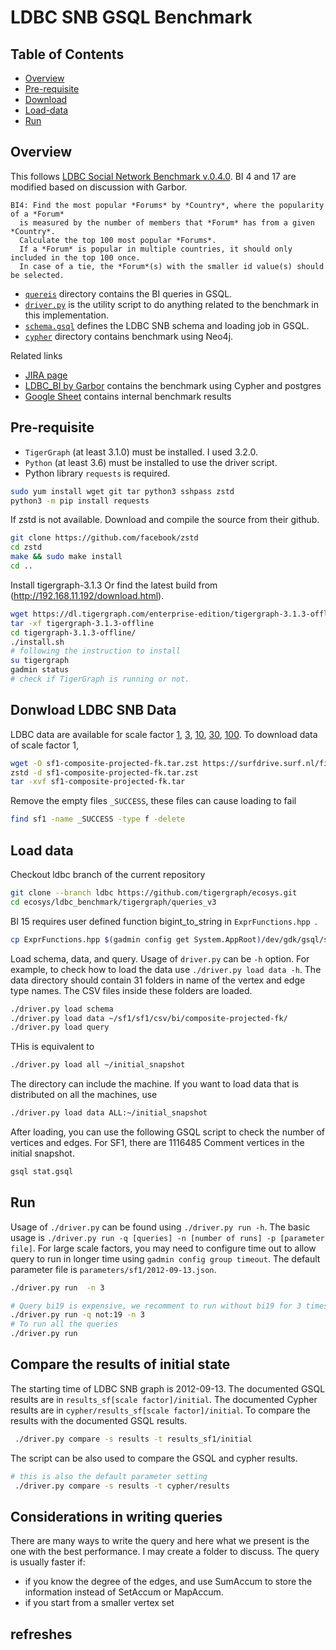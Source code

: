 # LDBC SNB GSQL Benchmark

## Table of Contents
* [Overview](#Overview)
* [Pre-requisite](#Pre-requisite)
* [Download](#Donwload-LDBC-SNB-Data)
* [Load-data](#Load-data)
* [Run](#run)

## Overview
This follows [LDBC Social Network Benchmark v.0.4.0](https://github.com/ldbc/ldbc_snb_docs). BI 4 and 17 are modified based on discussion with Garbor. 
```
BI4: Find the most popular *Forums* by *Country*, where the popularity of a *Forum*
  is measured by the number of members that *Forum* has from a given *Country*.
  Calculate the top 100 most popular *Forums*.
  If a *Forum* is popular in multiple countries, it should only included in the top 100 once.
  In case of a tie, the *Forum*(s) with the smaller id value(s) should be selected.
```
* [`quereis`](./queries) directory contains the BI queries in GSQL.
* [`driver.py`](./driver.py) is the utility script to do anything related to the benchmark in this implementation.
* [`schema.gsql`](./schema.gsql) defines the LDBC SNB schema and loading job in GSQL.
* [`cypher`](./cypher) directory contains benchmark using Neo4j.

Related links
* [JIRA page](https://graphsql.atlassian.net/wiki/spaces/GRAP/pages/2352251355/LDBC-SNB)
* [LDBC_BI by Garbor](https://github.com/ldbc/ldbc_snb_bi) contains the benchmark using Cypher and postgres
* [Google Sheet](https://docs.google.com/spreadsheets/d/1NVdrOQtYBZl3g2B_jxYozo2pV-8B0Zzf50XDVw0JzTg/edit?ts=60b84592#gid=1034343597) contains internal benchmark results

## Pre-requisite 
* `TigerGraph` (at least 3.1.0) must be installed. I used 3.2.0. 
* `Python` (at least 3.6) must be installed to use the driver script. 
* Python library `requests` is required.

```sh
sudo yum install wget git tar python3 sshpass zstd 
python3 -m pip install requests
```
If zstd is not available. Download and compile the source from their github.
```sh
git clone https://github.com/facebook/zstd
cd zstd 
make && sudo make install
cd ..
```

Install tigergraph-3.1.3 Or find the latest build from (http://192.168.11.192/download.html). 
```sh
wget https://dl.tigergraph.com/enterprise-edition/tigergraph-3.1.3-offline.tar.gz
tar -xf tigergraph-3.1.3-offline
cd tigergraph-3.1.3-offline/
./install.sh
# following the instruction to install
su tigergraph
gadmin status
# check if TigerGraph is running or not.
```

## Donwload LDBC SNB Data 
LDBC data are available for scale factor [1](https://surfdrive.surf.nl/files/index.php/s/xM6ujh448lnJxXX/download), [3](https://surfdrive.surf.nl/files/index.php/s/fY7YocVgsJhmqdT/download), [10](https://surfdrive.surf.nl/files/index.php/s/SY6lRzEzDvvESfJ/download), [30](https://surfdrive.surf.nl/files/index.php/s/dtkgN7ZDT37vOnm/download), [100](https://surfdrive.surf.nl/files/index.php/s/gxNeHFKWVwO0WRm/download). To download data of scale factor 1,

```sh
wget -O sf1-composite-projected-fk.tar.zst https://surfdrive.surf.nl/files/index.php/s/xM6ujh448lnJxXX/download 
zstd -d sf1-composite-projected-fk.tar.zst 
tar -xvf sf1-composite-projected-fk.tar
```

Remove the empty files `_SUCCESS`, these files can cause loading to fail
```sh
find sf1 -name _SUCCESS -type f -delete
```

## Load data
Checkout ldbc branch of the current repository
```sh
git clone --branch ldbc https://github.com/tigergraph/ecosys.git
cd ecosys/ldbc_benchmark/tigergraph/queries_v3
```
BI 15 requires user defined function bigint_to_string in `ExprFunctions.hpp `.
```sh
cp ExprFunctions.hpp $(gadmin config get System.AppRoot)/dev/gdk/gsql/src/QueryUdf/ExprFunctions.hpp
```
Load schema, data, and query. Usage of `driver.py` can be `-h` option. For example, to check how to load the data use `./driver.py load data -h`. The data directory should contain 31 folders in name of the vertex and edge type names. The CSV files inside these folders are loaded. 
```sh
./driver.py load schema
./driver.py load data ~/sf1/sf1/csv/bi/composite-projected-fk/
./driver.py load query
```
THis is equivalent to
```sh
./driver.py load all ~/initial_snapshot
```

The directory can include the machine. If you want to load data that is distributed on all the machines, use
```sh
./driver.py load data ALL:~/initial_snapshot 
``` 
After loading, you can use the following GSQL script to check the number of vertices and edges. For SF1, there are 1116485 Comment vertices in the initial snapshot.

```sh
gsql stat.gsql
```

## Run
Usage of `./driver.py` can be found using `./driver.py run -h`. The basic usage is `./driver.py run -q [queries] -n [number of runs] -p [parameter file]`. For large scale factors, you may need to configure time out to allow query to run in longer time using `gadmin config group timeout`. The default parameter file is `parameters/sf1/2012-09-13.json`.
```sh
./driver.py run  -n 3
```


```sh
# Query bi19 is expensive, we recomment to run without bi19 for 3 times
./driver.py run -q not:19 -n 3
# To run all the queries
./driver.py run 
```
## Compare the results of initial state

The starting time of LDBC SNB graph is 2012-09-13. The documented GSQL results are in `results_sf[scale factor]/initial`. The documented  Cypher results are in `cypher/results_sf[scale factor]/initial`. To compare the results with the documented GSQL results.
```sh
 ./driver.py compare -s results -t results_sf1/initial
```
The script can be also used to compare the GSQL and cypher results. 
```sh
# this is also the default parameter setting
 ./driver.py compare -s results -t cypher/results 
```

## Considerations in writing queries
There are many ways to write the query and here what we present is the one with the best performance. 
I may create a folder to discuss. The query is usually faster if:
* if you know the degree of the edges, and use SumAccum to store the information instead of SetAccum or MapAccum.
* if you start from a smaller vertex set 

## refreshes


